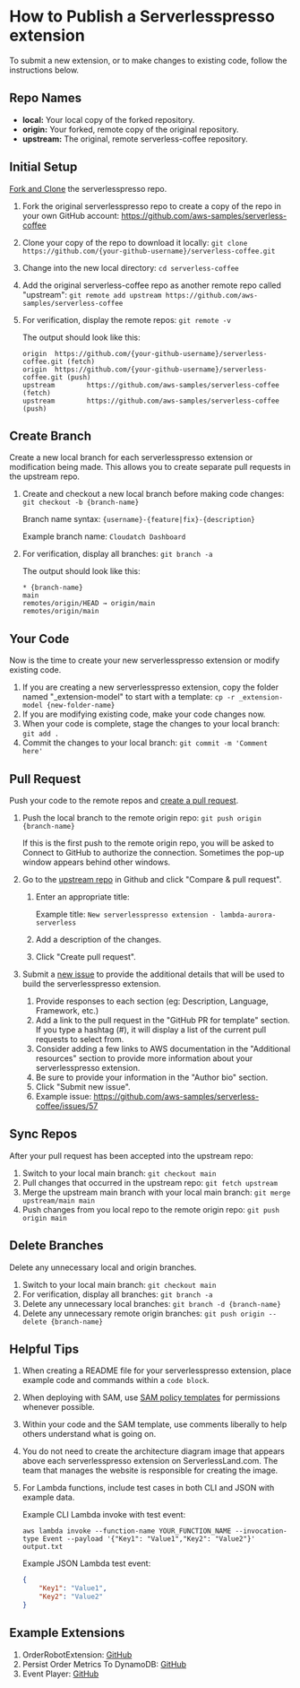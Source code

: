 # How to Publish a Serverlesspresso extension  

To submit a new extension, or to make changes to existing code, follow the instructions below.

## Repo Names

* **local:** Your local copy of the forked repository.
* **origin:** Your forked, remote copy of the original repository.
* **upstream:** The original, remote serverless-coffee repository.

## Initial Setup

[Fork and Clone](https://docs.github.com/en/github/getting-started-with-github/fork-a-repo) the serverlesspresso repo.

1. Fork the original serverlesspresso repo to create a copy of the repo in your own GitHub account: https://github.com/aws-samples/serverless-coffee
1. Clone your copy of the repo to download it locally: `git clone https://github.com/{your-github-username}/serverless-coffee.git`
1. Change into the new local directory: `cd serverless-coffee`
1. Add the original serverless-coffee repo as another remote repo called "upstream": `git remote add upstream https://github.com/aws-samples/serverless-coffee`
1. For verification, display the remote repos: `git remote -v`

    The output should look like this:

    ```
	origin  https://github.com/{your-github-username}/serverless-coffee.git (fetch)
	origin  https://github.com/{your-github-username}/serverless-coffee.git (push)
	upstream        https://github.com/aws-samples/serverless-coffee (fetch)
	upstream        https://github.com/aws-samples/serverless-coffee (push)
	```

## Create Branch

Create a new local branch for each serverlesspresso extension or modification being made. This allows you to create separate pull requests in the upstream repo.

1. Create and checkout a new local branch before making code changes: `git checkout -b {branch-name}`
    
    Branch name syntax: `{username}-{feature|fix}-{description}`
    
    Example branch name: `Cloudatch Dashboard`

1. For verification, display all branches: `git branch -a`

    The output should look like this:

    ```
    * {branch-name}
    main
    remotes/origin/HEAD → origin/main
    remotes/origin/main
    ```

## Your Code

Now is the time to create your new serverlesspresso extension or modify existing code.

1. If you are creating a new serverlesspresso extension, copy the folder named "_extension-model" to start with a template: `cp -r _extension-model {new-folder-name}`
1. If you are modifying existing code, make your code changes now.
1. When your code is complete, stage the changes to your local branch: `git add .`
1. Commit the changes to your local branch: `git commit -m 'Comment here'`

## Pull Request

Push your code to the remote repos and [create a pull request](https://docs.github.com/en/github/collaborating-with-issues-and-pull-requests/creating-a-pull-request).

1. Push the local branch to the remote origin repo: `git push origin {branch-name}`

    If this is the first push to the remote origin repo, you will be asked to Connect to GitHub to authorize the connection. Sometimes the pop-up window appears behind other windows.

1. Go to the [upstream repo](https://github.com/aws-samples/serverless-coffee) in Github and click "Compare & pull request".
    1. Enter an appropriate title:
        
        Example title: `New serverlesspresso extension - lambda-aurora-serverless`

    1. Add a description of the changes.
    1. Click "Create pull request".
1. Submit a [new issue](https://github.com/aws-samples/serverless-coffee/issues/new?assignees=bls20AWS&labels=&template=new-serverlesspresso-extension-submission.md&title=New+extension+submission) to provide the additional details that will be used to build the serverlesspresso extension.
    1. Provide responses to each section (eg: Description, Language, Framework, etc.)
    1. Add a link to the pull request in the "GitHub PR for template" section. If you type a hashtag (#), it will display a list of the current pull requests to select from.
    1. Consider adding a few links to AWS documentation in the "Additional resources" section to provide more information about your serverlesspresso extension.
    1. Be sure to provide your information in the "Author bio" section.
    1. Click "Submit new issue".
    1. Example issue: https://github.com/aws-samples/serverless-coffee/issues/57

## Sync Repos

After your pull request has been accepted into the upstream repo:

1. Switch to your local main branch: `git checkout main`
1. Pull changes that occurred in the upstream repo: `git fetch upstream`
1. Merge the upstream main branch with your local main branch: `git merge upstream/main main`
1. Push changes from you local repo to the remote origin repo: `git push origin main`

## Delete Branches

Delete any unnecessary local and origin branches.

1. Switch to your local main branch: `git checkout main`
1. For verification, display all branches: `git branch -a`
1. Delete any unnecessary local branches: `git branch -d {branch-name}`
1. Delete any unnecessary remote origin branches: `git push origin --delete {branch-name}`

## Helpful Tips

1. When creating a README file for your serverlesspresso extension, place example code and commands within a `code block`.
1. When deploying with SAM, use [SAM policy templates](https://docs.aws.amazon.com/serverless-application-model/latest/developerguide/serverless-policy-templates.html) for permissions whenever possible.
1. Within your code and the SAM template, use comments liberally to help others understand what is going on.
1. You do not need to create the architecture diagram image that appears above each serverlesspresso extension on ServerlessLand.com. The team that manages the website is responsible for creating the image.
1. For Lambda functions, include test cases in both CLI and JSON with example data.
    
    Example CLI Lambda invoke with test event:

    ```
    aws lambda invoke --function-name YOUR_FUNCTION_NAME --invocation-type Event --payload '{"Key1": "Value1","Key2": "Value2"}' output.txt
    ```
    
    Example JSON Lambda test event:

    ```json
    {
        "Key1": "Value1",
        "Key2": "Value2"
    }
    ```

## Example Extensions

1. OrderRobotExtension: [GitHub](https://github.com/aws-samples/serverless-coffee/tree/main/extensions/OrderRobotExtension)
2. Persist Order Metrics To DynamoDB: [GitHub](https://github.com/aws-samples/serverless-coffee/tree/main/extensions/PersistOrderMetricsToDynamoDB)
3. Event Player: [GitHub](https://github.com/aws-samples/serverless-coffee/tree/main/extensions/EventPlayer)

